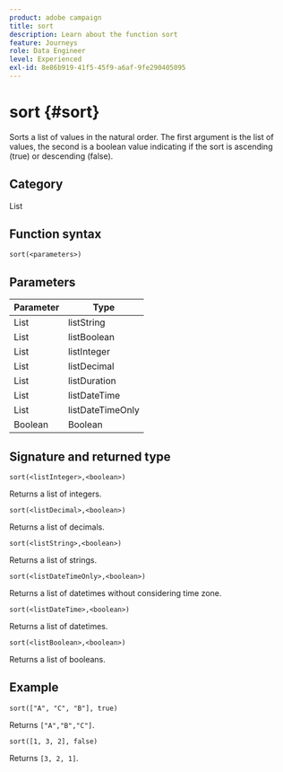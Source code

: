 ```yaml
---
product: adobe campaign
title: sort
description: Learn about the function sort
feature: Journeys
role: Data Engineer
level: Experienced
exl-id: 8e86b919-41f5-45f9-a6af-9fe290405095
---
```

# sort {#sort}

Sorts a list of values in the natural order. The first argument is the list of values, the second is a boolean value indicating if the sort is ascending (true) or descending (false).

## Category

List

## Function syntax

`sort(<parameters>)`

## Parameters

| Parameter | Type             |
|-----------|------------------|
| List      | listString       |
| List      | listBoolean      |
| List      | listInteger      |
| List      | listDecimal      |
| List      | listDuration     |
| List      | listDateTime     |
| List      | listDateTimeOnly |
| Boolean   | Boolean |

## Signature and returned type

`sort(<listInteger>,<boolean>)`

Returns a list of integers.

`sort(<listDecimal>,<boolean>)`

Returns a list of decimals.

`sort(<listString>,<boolean>)`

Returns a list of strings.

`sort(<listDateTimeOnly>,<boolean>)`

Returns a list of datetimes without considering time zone.

`sort(<listDateTime>,<boolean>)`

Returns a list of datetimes.

`sort(<listBoolean>,<boolean>)`

Returns a list of booleans.

## Example

`sort(["A", "C", "B"], true)`

Returns `["A","B","C"]`.

`sort([1, 3, 2], false)`

Returns `[3, 2, 1]`.
